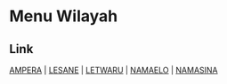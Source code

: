 # Menu Wilayah

## Link

[AMPERA](https://github.com/gigit-pemilu/pemilu-2024-81-maluku/tree/main/pilpres/hitung-suara/sub/81-maluku/sub/01-maluku-tengah/sub/17-kota-masohi/sub/1003-ampera)
 | 
[LESANE](https://github.com/gigit-pemilu/pemilu-2024-81-maluku/tree/main/pilpres/hitung-suara/sub/81-maluku/sub/01-maluku-tengah/sub/17-kota-masohi/sub/1004-lesane)
 | 
[LETWARU](https://github.com/gigit-pemilu/pemilu-2024-81-maluku/tree/main/pilpres/hitung-suara/sub/81-maluku/sub/01-maluku-tengah/sub/17-kota-masohi/sub/1005-letwaru)
 | 
[NAMAELO](https://github.com/gigit-pemilu/pemilu-2024-81-maluku/tree/main/pilpres/hitung-suara/sub/81-maluku/sub/01-maluku-tengah/sub/17-kota-masohi/sub/1001-namaelo)
 | 
[NAMASINA](https://github.com/gigit-pemilu/pemilu-2024-81-maluku/tree/main/pilpres/hitung-suara/sub/81-maluku/sub/01-maluku-tengah/sub/17-kota-masohi/sub/1002-namasina)

